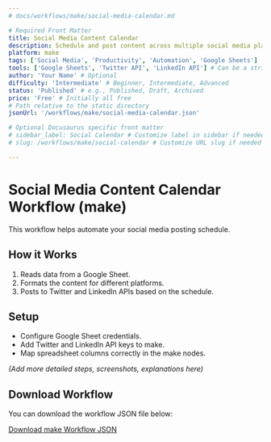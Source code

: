 ```yaml
---
# docs/workflows/make/social-media-calendar.md

# Required Front Matter
title: Social Media Content Calendar
description: Schedule and post content across multiple social media platforms from a single spreadsheet.
platform: make
tags: ['Social Media', 'Productivity', 'Automation', 'Google Sheets']
tools: ['Google Sheets', 'Twitter API', 'LinkedIn API'] # Can be a string or array
author: 'Your Name' # Optional
difficulty: 'Intermediate' # Beginner, Intermediate, Advanced
status: 'Published' # e.g., Published, Draft, Archived
price: 'Free' # Initially all free
# Path relative to the static directory
jsonUrl: '/workflows/make/social-media-calendar.json'

# Optional Docusaurus specific front matter
# sidebar_label: Social Calendar # Customize label in sidebar if needed
# slug: /workflows/make/social-calendar # Customize URL slug if needed

---
```


# Social Media Content Calendar Workflow (make)

This workflow helps automate your social media posting schedule.

## How it Works

1.  Reads data from a Google Sheet.
2.  Formats the content for different platforms.
3.  Posts to Twitter and LinkedIn APIs based on the schedule.

## Setup

-   Configure Google Sheet credentials.
-   Add Twitter and LinkedIn API keys to make.
-   Map spreadsheet columns correctly in the make nodes.

*(Add more detailed steps, screenshots, explanations here)*

## Download Workflow

You can download the workflow JSON file below:

[Download make Workflow JSON]({jsonUrl})

